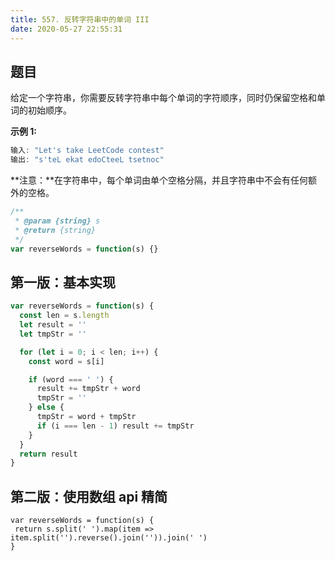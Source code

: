 ```yaml
---
title: 557. 反转字符串中的单词 III
date: 2020-05-27 22:55:31
---
```


## 题目

给定一个字符串，你需要反转字符串中每个单词的字符顺序，同时仍保留空格和单词的初始顺序。

**示例 1:**

```js
输入: "Let's take LeetCode contest"
输出: "s'teL ekat edoCteeL tsetnoc"
```

**注意：**在字符串中，每个单词由单个空格分隔，并且字符串中不会有任何额外的空格。

```js
/**
 * @param {string} s
 * @return {string}
 */
var reverseWords = function(s) {}
```

## 第一版：基本实现

```js
var reverseWords = function(s) {
  const len = s.length
  let result = ''
  let tmpStr = ''

  for (let i = 0; i < len; i++) {
    const word = s[i]

    if (word === ' ') {
      result += tmpStr + word
      tmpStr = ''
    } else {
      tmpStr = word + tmpStr
      if (i === len - 1) result += tmpStr
    }
  }
  return result
}
```

## 第二版：使用数组 api 精简

```TS
var reverseWords = function(s) {
 return s.split(' ').map(item => item.split('').reverse().join('')).join(' ')
}
```
